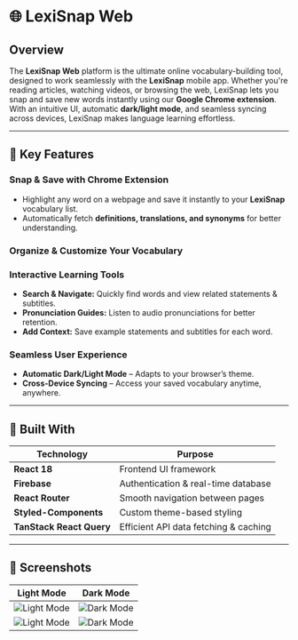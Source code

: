 # 🌐 LexiSnap Web

## Overview  
The **LexiSnap Web** platform is the ultimate online vocabulary-building tool, designed to work seamlessly with the **LexiSnap** mobile app. Whether you're reading articles, watching videos, or browsing the web, LexiSnap lets you snap and save new words instantly using our **Google Chrome extension**.  
With an intuitive UI, automatic **dark/light mode**, and seamless syncing across devices, LexiSnap makes language learning effortless.

---

## 🚀 Key Features  

### **Snap & Save with Chrome Extension**  
- Highlight any word on a webpage and save it instantly to your **LexiSnap** vocabulary list.  
- Automatically fetch **definitions, translations, and synonyms** for better understanding.  

### **Organize & Customize Your Vocabulary**  

### **Interactive Learning Tools**  
- **Search & Navigate:** Quickly find words and view related statements & subtitles.  
- **Pronunciation Guides:** Listen to audio pronunciations for better retention.  
- **Add Context:** Save example statements and subtitles for each word.  

### **Seamless User Experience**  
- **Automatic Dark/Light Mode** – Adapts to your browser’s theme.  
- **Cross-Device Syncing** – Access your saved vocabulary anytime, anywhere.  

---

## 🔧 Built With  

| Technology         | Purpose |
|--------------------|---------|
| **React 18**      | Frontend UI framework |
| **Firebase**      | Authentication & real-time database |
| **React Router**  | Smooth navigation between pages |
| **Styled-Components** | Custom theme-based styling |
| **TanStack React Query** | Efficient API data fetching & caching |

---

## 📸 Screenshots  

| Light Mode | Dark Mode |
|------------|----------|
| ![Light Mode](https://imgur.com/LRfZF7W.jpg) | ![Dark Mode](https://imgur.com/fKDSxKM.jpg) |
| ![Light Mode](https://imgur.com/KXEnbL2.jpg) | ![Dark Mode](https://imgur.com/EYXFKJi.jpg) |



